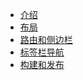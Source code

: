 <!-- - [文档说明](/) -->
<!--
## 框架文档 -->

- [介绍](/)
- [布局](basic/layout.md)
- [路由和侧边栏](basic/menu.md)
- [标签栏导航](basic/nav.md)
- [构建和发布](basic/build.md)

<!-- ## 用户文档 -->

